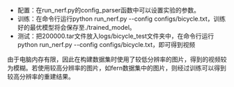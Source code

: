- 配置：在run_nerf.py的config_parser函数中可以设置实验的参数。
- 训练：在命令行运行python run_nerf.py --config configs/bicycle.txt，训练好的最优模型将会保存至./trained_model。
- 测试：把200000.tar文件放入logs/bicycle_test文件夹中，在命令行运行python run_nerf.py --config configs/bicycle.txt，即可得到视频


由于电脑内存有限，因此在构建数据集时使用了较低分辨率的图片，得到的视频较为模糊。若使用较高分辨率的图片，如fern数据集中的图片，则经过训练可以得到较高分辨率的重建结果。